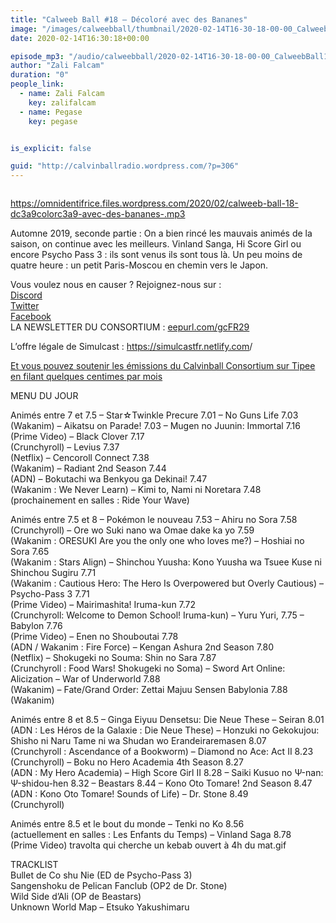 ```yaml
---
title: "Calweeb Ball #18 – Décoloré avec des Bananes"
image: "/images/calweebball/thumbnail/2020-02-14T16-30-18-00-00_CalweebBall18DcoloravecdesBananes.jpg"
date: 2020-02-14T16:30:18+00:00

episode_mp3: "/audio/calweebball/2020-02-14T16-30-18-00-00_CalweebBall18DcoloravecdesBananes.mp3"
author: "Zali Falcam"
duration: "0"
people_link: 
  - name: Zali Falcam
    key: zalifalcam
  - name: Pegase
    key: pegase


is_explicit: false

guid: "http://calvinballradio.wordpress.com/?p=306"
---
```


<PodcastHeader/>

<!-- ECRIRE LA DESCRIPTION DE L'EPISODE SOUS CETTE LIGNE -->
<p><img src="/resources/calweebball/2020-02-14T16-30-18-00-00_CalweebBall18DcoloravecdesBananes/c18.jpg" alt=""></p>
<p><a href="https://omnidentifrice.files.wordpress.com/2020/02/calweeb-ball-18-dc3a9colorc3a9-avec-des-bananes-.mp3" rel="nofollow">https://omnidentifrice.files.wordpress.com/2020/02/calweeb-ball-18-dc3a9colorc3a9-avec-des-bananes-.mp3</a></p>
<p>Automne 2019, seconde partie : On a bien rincé les mauvais animés de la saison, on continue avec les meilleurs. Vinland Sanga, Hi Score Girl ou encore Psycho Pass 3 : ils sont venus ils sont tous là. Un peu moins de quatre heure : un petit Paris-Moscou en chemin vers le Japon.</p>
<p>Vous voulez nous en causer ? Rejoignez-nous sur :<br>
<a href="http://discordapp.com/invite/4RnA9v7" rel="nofollow">Discord</a><br>
<a href="https://twitter.com/Calvinball_FM?lang=fr" rel="nofollow">Twitter</a><br>
<a href="https://www.facebook.com/CalvinballRadio/?ref=bookmarks" rel="nofollow">Facebook</a><br>
LA NEWSLETTER DU CONSORTIUM : <a title="http://eepurl.com/gcFR29" href="https://exit.sc/?url=http%3A%2F%2Feepurl.com%2FgcFR29" rel="nofollow">eepurl.com/gcFR29</a></p>
<p>L’offre légale de Simulcast : <a href="https://simulcastfr.netlify.com/" rel="nofollow">https://simulcastfr.netlify.com</a>/</p>
<p><a href="https://fr.tipeee.com/calvinball" rel="nofollow">Et vous pouvez soutenir les émissions du Calvinball Consortium sur Tipee en filant quelques centimes par mois</a></p>
<p>MENU DU JOUR</p>
<p></p>




<tr>
<td>Animés entre 7 et 7.5</td>
</tr>
<tr>
<td>– Star☆Twinkle Precure 7.01</td>
</tr>
<tr>
<td>– No Guns Life 7.03<br>
(Wakanim)</td>
</tr>
<tr>
<td>– Aikatsu on Parade! 7.03</td>
</tr>
<tr>
<td>– Mugen no Juunin: Immortal 7.16<br>
(Prime Video)</td>
</tr>
<tr>
<td>– Black Clover 7.17<br>
(Crunchyroll)</td>
</tr>
<tr>
<td>– Levius 7.37<br>
(Netflix)</td>
</tr>
<tr>
<td>– Cencoroll Connect 7.38<br>
(Wakanim)</td>
</tr>
<tr>
<td>– Radiant 2nd Season 7.44<br>
(ADN)</td>
</tr>
<tr>
<td>– Bokutachi wa Benkyou ga Dekinai! 7.47<br>
(Wakanim : We Never Learn)</td>
</tr>
<tr>
<td>– Kimi to, Nami ni Noretara 7.48<br>
(prochainement en salles : Ride Your Wave)</td>
</tr>


<p></p>




<tr>
<td>Animés entre 7.5 et 8</td>
</tr>
<tr>
<td>– Pokémon le nouveau 7.53</td>
</tr>
<tr>
<td>– Ahiru no Sora 7.58<br>
(Crunchyroll)</td>
</tr>
<tr>
<td>– Ore wo Suki nano wa Omae dake ka yo 7.59<br>
(Wakanim : ORESUKI Are you the only one who loves me?)</td>
</tr>
<tr>
<td>– Hoshiai no Sora 7.65<br>
(Wakanim : Stars Align)</td>
</tr>
<tr>
<td>– Shinchou Yuusha: Kono Yuusha wa Tsuee Kuse ni Shinchou Sugiru 7.71<br>
(Wakanim : Cautious Hero: The Hero Is Overpowered but Overly Cautious)</td>
</tr>
<tr>
<td>– Psycho-Pass 3 7.71<br>
(Prime Video)</td>
</tr>
<tr>
<td>– Mairimashita! Iruma-kun 7.72<br>
(Crunchyroll: Welcome to Demon School! Iruma-kun)</td>
</tr>
<tr>
<td>– Yuru Yuri, 7.75</td>
</tr>
<tr>
<td>– Babylon 7.76<br>
(Prime Video)</td>
</tr>
<tr>
<td>– Enen no Shouboutai 7.78<br>
(ADN / Wakanim : Fire Force)</td>
</tr>
<tr>
<td>– Kengan Ashura 2nd Season 7.80<br>
(Netflix)</td>
</tr>
<tr>
<td>– Shokugeki no Souma: Shin no Sara 7.87<br>
(Crunchyroll : Food Wars! Shokugeki no Soma)</td>
</tr>
<tr>
<td>– Sword Art Online: Alicization – War of Underworld 7.88<br>
(Wakanim)</td>
</tr>
<tr>
<td>– Fate/Grand Order: Zettai Majuu Sensen Babylonia 7.88<br>
(Wakanim)</td>
</tr>


<p></p>




<tr>
<td>Animés entre 8 et 8.5</td>
</tr>
<tr>
<td>– Ginga Eiyuu Densetsu: Die Neue These – Seiran 8.01<br>
(ADN : Les Héros de la Galaxie : Die Neue These)</td>
</tr>
<tr>
<td>– Honzuki no Gekokujou: Shisho ni Naru Tame ni wa Shudan wo Erandeiraremasen 8.07<br>
(Crunchyroll : Ascendance of a Bookworm)</td>
</tr>
<tr>
<td>– Diamond no Ace: Act II 8.23<br>
(Crunchyroll)</td>
</tr>
<tr>
<td>– Boku no Hero Academia 4th Season 8.27<br>
(ADN : My Hero Academia)</td>
</tr>
<tr>
<td>– High Score Girl II 8.28</td>
</tr>
<tr>
<td>– Saiki Kusuo no Ψ-nan: Ψ-shidou-hen 8.32</td>
</tr>
<tr>
<td>– Beastars 8.44</td>
</tr>
<tr>
<td>– Kono Oto Tomare! 2nd Season 8.47<br>
(ADN : Kono Oto Tomare! Sounds of Life)</td>
</tr>
<tr>
<td>– Dr. Stone 8.49<br>
(Crunchyroll)</td>
</tr>


<p></p>




<tr>
<td>Animés entre 8.5 et le bout du monde</td>
</tr>
<tr>
<td>– Tenki no Ko 8.56<br>
(actuellement en salles : Les Enfants du Temps)</td>
</tr>
<tr>
<td>– Vinland Saga 8.78<br>
(Prime Video)</td>
</tr>
<tr>
<td>travolta qui cherche un kebab ouvert à 4h du mat.gif</td>
</tr>


<p>TRACKLIST<br>
Bullet de Co shu Nie (ED de Psycho-Pass 3)<br>
Sangenshoku de Pelican Fanclub (OP2 de Dr. Stone)<br>
Wild Side d’Ali (OP de Beastars)<br>
Unknown World Map – Etsuko Yakushimaru</p>


